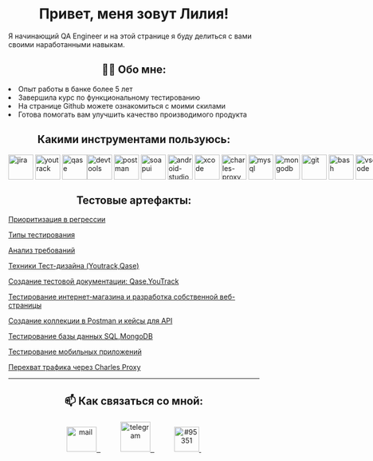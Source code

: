 <h1 align="center">Привет, меня зовут Лилия!</h1  
                                              
<h2 align="center">Я начинающий QA Engineer и на этой странице я буду делиться с вами своими наработанными навыкам. </h2>

<h2 align="center"><strong>👨‍💻 Обо мне:</strong></h2>
  
  <li>Опыт работы в банке более 5 лет</li>
  <li>Завершила курс по функциональному тестированию</li>
  <li>На странице Github можете ознакомиться с моими скилами</li>
  <li>Готова помогать вам улучшить качество производимого продукта</li>


<h2 align="center"> Какими инструментами пользуюсь:</h2>

<div style="display: flex;">
  <img src="https://cdn.jsdelivr.net/gh/devicons/devicon/icons/jira/jira-original.svg" title="jira" alt="jira" width="50" height="50"/>&nbsp
  <img src="https://upload.wikimedia.org/wikipedia/commons/thumb/8/8d/YouTrack_Icon.svg/1024px-YouTrack_Icon.svg.png?20200803082248" title="youtrack" alt="youtrack" width="50" height="50"/>&nbsp
  <img src="https://luna1.co/eb0187.png" title="qase" alt="qase" width="50" height="50"/>
  <img src="https://d33wubrfki0l68.cloudfront.net/38b5c953a4667366685d55db55d057c86db1fc54/a0fdc/static/acae6b24d940347661ca901ea07f47c1/chrome-dev-logo-icon.png" title="devtools" alt="devtools" width="50" height="50"/>&nbsp
  <img src="https://seeklogo.com/images/P/postman-logo-0087CA0D15-seeklogo.com.png" title="postman" alt="postman" width="50" height="50"/>&nbsp
  <img src="https://static0.smartbear.co/smartbearbrand/media/images/home/soapui-icon.svg" title="soapui" alt="soapui" width="50" height="50"/>&nbsp
  <img src="https://cdn.jsdelivr.net/gh/devicons/devicon/icons/androidstudio/androidstudio-original.svg" title="android-studio" alt="android-studio" width="50" height="50"/>&nbsp
  <img src="https://cdn.jsdelivr.net/gh/devicons/devicon/icons/xcode/xcode-original.svg" title="xcode" alt="xcode" width="50" height="50"/>&nbsp
  <img src="https://cdn.icon-icons.com/icons2/3053/PNG/512/charles_proxy_macos_bigsur_icon_190302.png" title="charles-proxy" alt="charles-proxy" width="50" height="50"/>&nbsp
  <img src="https://cdn.jsdelivr.net/gh/devicons/devicon/icons/mysql/mysql-original.svg" title="mysql" alt="mysql" width="50" height="50"/>&nbsp
  <img src="https://cdn.jsdelivr.net/gh/devicons/devicon/icons/mongodb/mongodb-original.svg" title="mongodb" alt="mongodb" width="50" height="50"/>&nbsp
  <img src="https://cdn.jsdelivr.net/gh/devicons/devicon/icons/git/git-original.svg" title="git" alt="git" width="50" height="50"/>&nbsp
  <img src="https://upload.wikimedia.org/wikipedia/commons/thumb/4/4b/Bash_Logo_Colored.svg/1024px-Bash_Logo_Colored.svg.png?20180723054350" title="bash" alt="bash" width="50" height="50"/>&nbsp
  <img src="https://cdn.jsdelivr.net/gh/devicons/devicon/icons/vscode/vscode-original.svg" title="vscode" alt="vscode" width="50" height="50"/>&nbsp
  </div>


<h2 align="center">Тестовые артефакты:</h2>

<div>
  <a href="https://github.com/LiliaFakhri/Task1" target="_blank">
  <p>Приоритизация в регрессии</p>
    </a>
    <a href="https://github.com/LiliaFakhri/Task2" target="_blank">
      <p>Типы тестирования</p>
    </a>
    <a href="https://github.com/LiliaFakhri/Task3" target="_blank">
      <p>Анализ требований </p>
    </a>
    <a href="https://github.com/LiliaFakhri/Task4" target="_blank">
      <p>Техники Тест-дизайна (Youtrack,Qase) </p>
    </a>
    </a>
    <a href="https://github.com/LiliaFakhri/Task5" target="_blank">
      <p>Создание тестовой документации: Qase,YouTrack</p>
    </a>
    <a href="https://github.com/LiliaFakhri/Task6" target="_blank">
      <p>Тестирование интернет-магазина и разработка собственной веб-страницы</p>
    </a>
    <a href="https://github.com/LiliaFakhri/Task7" target="_blank">
      <p> Создание коллекции в Postman и кейсы для API </p>
    </a>
    <a href="https://github.com/LiliaFakhri/Task8" target="_blank">
      <p>Тестирование базы данных SQL,MongoDB</p>
    </a>
    <a href="https://github.com/LiliaFakhri/Task9" target="_blank">
      <p>Тестирование мобильных приложений</p>
    </a>
    <a href="https://github.com/LiliaFakhri/Task10/blob/main/README.md" target="_blank">
      <p>Перехват трафика через Charles Proxy</p>
    </a>
</div>


---
<h2> <p align="center"><strong> 📫 Как связаться со мной:</strong></p></h2>

<p align="center">  <a href="mailto:LiliaF4@yandex.ru" target="_blank" style="margin-right: 40px;">
  <img src="https://iwiki.su/wp-content/uploads/2014/04/mail_icon_by_cortexcerebri-d90ks8v.png" title="LiliaF4@yandex.ru" alt="mail" width="60" height="50"/>&nbsp
  </a>
  <a href="https://t.me/LilyRise" target="_blank" style="margin-right: 40px;">
    <img src="https://camo.githubusercontent.com/8f1457035ad09687b42835771d69971ad1f3d2b5e79470d22623782de2419317/68747470733a2f2f696d672e69636f6e73382e636f6d2f3f73697a653d3531322669643d363333303626666f726d61743d706e67" width="60" height="60" alt="telegram" title="https://t.me/LilyRise"/>&nbsp
  </a>
  <a href="liliia_95351" target="_blank">
    <img src="https://papik.pro/uploads/posts/2021-11/1636185957_5-papik-pro-p-logotip-diskorda-foto-5.png" alt="#95351" height="50" width="" title="https://discord.gg/#95351"/>&nbsp
  </a>
</p>





